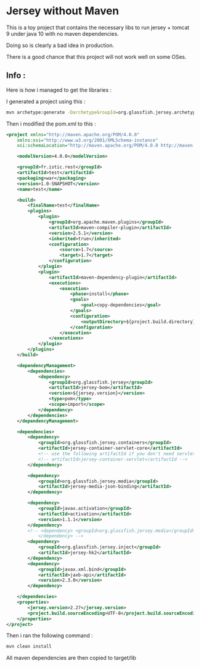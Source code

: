 # Jersey without Maven

This is a toy project that contains the necessary libs to run jersey + tomcat 9 under java 10 with no maven dependencies.

Doing so is clearly a bad idea in production.

There is a good chance that this project will not work well on some OSes.


## Info :

Here is how i managed to get the libraries :


I generated a project using this :
```bash
mvn archetype:generate -DarchetypeGroupId=org.glassfish.jersey.archetypes     -DarchetypeArtifactId=jersey-quickstart-webapp -DarchetypeVersion=2.26
```

Then i modified the pom.xml to this :

```xml
<project xmlns="http://maven.apache.org/POM/4.0.0"
	xmlns:xsi="http://www.w3.org/2001/XMLSchema-instance"
	xsi:schemaLocation="http://maven.apache.org/POM/4.0.0 http://maven.apache.org/maven-v4_0_0.xsd">

	<modelVersion>4.0.0</modelVersion>

	<groupId>fr.istic.rest</groupId>
	<artifactId>test</artifactId>
	<packaging>war</packaging>
	<version>1.0-SNAPSHOT</version>
	<name>test</name>

	<build>
		<finalName>test</finalName>
		<plugins>
			<plugin>
				<groupId>org.apache.maven.plugins</groupId>
				<artifactId>maven-compiler-plugin</artifactId>
				<version>2.5.1</version>
				<inherited>true</inherited>
				<configuration>
					<source>1.7</source>
					<target>1.7</target>
				</configuration>
			</plugin>
			<plugin>
				<artifactId>maven-dependency-plugin</artifactId>
				<executions>
					<execution>
						<phase>install</phase>
						<goals>
							<goal>copy-dependencies</goal>
						</goals>
						<configuration>
							<outputDirectory>${project.build.directory}/lib</outputDirectory>
						</configuration>
					</execution>
				</executions>
			</plugin>
		</plugins>
	</build>

	<dependencyManagement>
		<dependencies>
			<dependency>
				<groupId>org.glassfish.jersey</groupId>
				<artifactId>jersey-bom</artifactId>
				<version>${jersey.version}</version>
				<type>pom</type>
				<scope>import</scope>
			</dependency>
		</dependencies>
	</dependencyManagement>

	<dependencies>
		<dependency>
			<groupId>org.glassfish.jersey.containers</groupId>
			<artifactId>jersey-container-servlet-core</artifactId>
			<!-- use the following artifactId if you don't need servlet 2.x compatibility -->
			<!-- artifactId>jersey-container-servlet</artifactId -->
		</dependency>

		<dependency>
			<groupId>org.glassfish.jersey.media</groupId>
			<artifactId>jersey-media-json-binding</artifactId>
		</dependency>

		<dependency>
			<groupId>javax.activation</groupId>
			<artifactId>activation</artifactId>
			<version>1.1.1</version>
		</dependency>
		<!-- <dependency> <groupId>org.glassfish.jersey.media</groupId> <artifactId>jersey-media-moxy</artifactId> 
			</dependency> -->
		<dependency>
			<groupId>org.glassfish.jersey.inject</groupId>
			<artifactId>jersey-hk2</artifactId>
		</dependency>
		<dependency>
			<groupId>javax.xml.bind</groupId>
			<artifactId>jaxb-api</artifactId>
			<version>2.3.0</version>
		</dependency>

	</dependencies>
	<properties>
		<jersey.version>2.27</jersey.version>
		<project.build.sourceEncoding>UTF-8</project.build.sourceEncoding>
	</properties>
</project>

```


Then i ran the following command :
```bash
mvn clean install
```

All maven dependencies are then copied to target/lib
